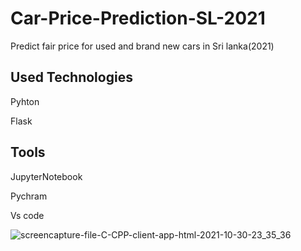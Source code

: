 # Car-Price-Prediction-SL-2021
Predict fair price for used and brand new cars in Sri lanka(2021)

## Used Technologies
  Pyhton
  
  Flask

## Tools
  JupyterNotebook
  
  Pychram
  
  Vs code
  
![screencapture-file-C-CPP-client-app-html-2021-10-30-23_35_36](https://user-images.githubusercontent.com/43994561/139553687-9416c288-6c54-4da2-9609-1ea9de1aae0e.png)
